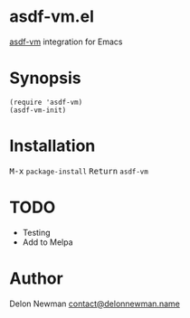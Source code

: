 # asdf-vm.el

[asdf-vm](https://asdf-vm.com) integration for Emacs

# Synopsis

```emacs-lisp
(require 'asdf-vm)
(asdf-vm-init)
```

# Installation

<kbd>M-x</kbd> <code>package-install</code> <kbd>Return</kbd> <code>asdf-vm</code>

# TODO

- Testing
- Add to Melpa

# Author

Delon Newman <contact@delonnewman.name>
